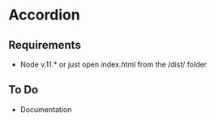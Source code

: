 # Accordion

## Requirements

- Node v.11.* or just open index.html from the /dist/ folder

## To Do

- Documentation


